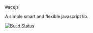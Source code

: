 #acejs

A simple smart and flexible javascript lib.

[![Build Status](https://travis-ci.org/shelter/acejs.svg?branch=master)](https://travis-ci.org/shelter/acejs)

